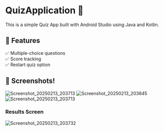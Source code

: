 # QuizApplication 📱

This is a simple Quiz App built with Android Studio using Java and Kotlin.

## 📌 Features
✅ Multiple-choice questions  
✅ Score tracking  
✅ Restart quiz option  

## 📸 Screenshots!

![Screenshot_20250213_203713](https://github.com/user-attachments/assets/ee62d9e8-e799-4e9a-bfb4-d0002ccae053)
![Screenshot_20250213_203645](https://github.com/user-attachments/assets/716fa556-889a-4cdc-80e1-dd89911cc7b9)
![Screenshot_20250213_203713](https://github.com/user-attachments/assets/7bf4da74-1618-45be-a436-9562e536fa35)


### Results Screen
![Screenshot_20250213_203732](https://github.com/user-attachments/assets/6f63b92f-1514-4d22-ac04-10ea90c12e27)
